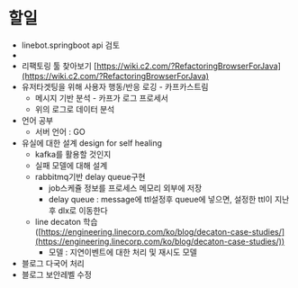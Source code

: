 # 할일


- linebot.springboot api 검토
- 
- 리팩토링 툴 찾아보기 [https://wiki.c2.com/?RefactoringBrowserForJava](https://wiki.c2.com/?RefactoringBrowserForJava)
- 유저타겟팅을 위해 사용자 행동/반응 로깅 - 카프카스트림
    - 메시지 기반 분석 - 카프가 로그 프로세서
    - 위의 로그로 데이터 분석
- 언어 공부
    - 서버 언어 : GO
- 유실에 대한 설계  design for self healing
    - kafka를 활용할 것인지
    - 실패 모델에 대해 설계
    - rabbitmq기반 delay queue구현
        - job스케쥴 정보를 프로세스 메모리 외부에 저장
        - delay queue : message에 ttl설정후 queue에 넣으면, 설정한 ttl이 지난 후 dlx로 이동한다
    - line decaton 학습 ([https://engineering.linecorp.com/ko/blog/decaton-case-studies/](https://engineering.linecorp.com/ko/blog/decaton-case-studies/))
        - 모델 : 지연이벤트에 대한 처리 및 재시도 모델
- 블로그 다국어 처리
- 블로그 보안레벨 수정